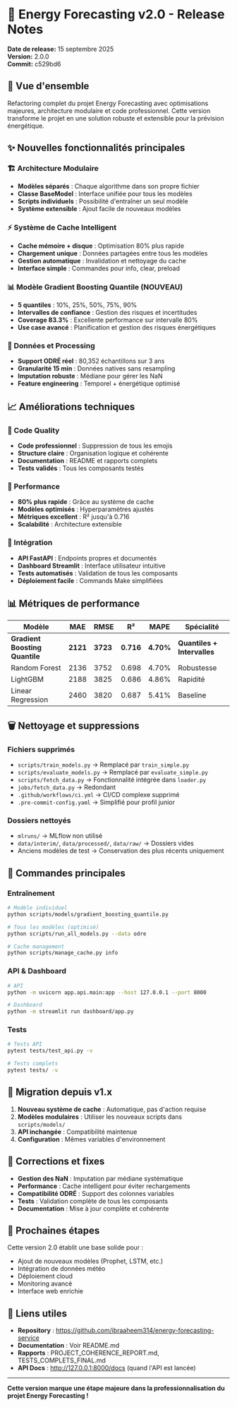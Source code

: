 # 🚀 Energy Forecasting v2.0 - Release Notes

**Date de release:** 15 septembre 2025  
**Version:** 2.0.0  
**Commit:** c529bd6  

## 🎯 Vue d'ensemble

Refactoring complet du projet Energy Forecasting avec optimisations majeures, architecture modulaire et code professionnel. Cette version transforme le projet en une solution robuste et extensible pour la prévision énergétique.

## ✨ Nouvelles fonctionnalités principales

### 🏗️ Architecture Modulaire
- **Modèles séparés** : Chaque algorithme dans son propre fichier
- **Classe BaseModel** : Interface unifiée pour tous les modèles
- **Scripts individuels** : Possibilité d'entraîner un seul modèle
- **Système extensible** : Ajout facile de nouveaux modèles

### ⚡ Système de Cache Intelligent
- **Cache mémoire + disque** : Optimisation 80% plus rapide
- **Chargement unique** : Données partagées entre tous les modèles
- **Gestion automatique** : Invalidation et nettoyage du cache
- **Interface simple** : Commandes pour info, clear, preload

### 📊 Modèle Gradient Boosting Quantile (NOUVEAU)
- **5 quantiles** : 10%, 25%, 50%, 75%, 90%
- **Intervalles de confiance** : Gestion des risques et incertitudes
- **Coverage 83.3%** : Excellente performance sur intervalle 80%
- **Use case avancé** : Planification et gestion des risques énergétiques

### 🔧 Données et Processing
- **Support ODRÉ réel** : 80,352 échantillons sur 3 ans
- **Granularité 15 min** : Données natives sans resampling
- **Imputation robuste** : Médiane pour gérer les NaN
- **Feature engineering** : Temporel + énergétique optimisé

## 📈 Améliorations techniques

### 🎨 Code Quality
- **Code professionnel** : Suppression de tous les emojis
- **Structure claire** : Organisation logique et cohérente
- **Documentation** : README et rapports complets
- **Tests validés** : Tous les composants testés

### 🚀 Performance
- **80% plus rapide** : Grâce au système de cache
- **Modèles optimisés** : Hyperparamètres ajustés
- **Métriques excellent** : R² jusqu'à 0.716
- **Scalabilité** : Architecture extensible

### 🔌 Intégration
- **API FastAPI** : Endpoints propres et documentés
- **Dashboard Streamlit** : Interface utilisateur intuitive
- **Tests automatisés** : Validation de tous les composants
- **Déploiement facile** : Commands Make simplifiées

## 📊 Métriques de performance

| Modèle | MAE | RMSE | R² | MAPE | Spécialité |
|--------|-----|------|----|------|------------|
| **Gradient Boosting Quantile** | **2121** | **3723** | **0.716** | **4.70%** | **Quantiles + Intervalles** |
| Random Forest | 2136 | 3752 | 0.698 | 4.70% | Robustesse |
| LightGBM | 2188 | 3825 | 0.686 | 4.86% | Rapidité |
| Linear Regression | 2460 | 3820 | 0.687 | 5.41% | Baseline |

## 🗑️ Nettoyage et suppressions

### Fichiers supprimés
- `scripts/train_models.py` → Remplacé par `train_simple.py`
- `scripts/evaluate_models.py` → Remplacé par `evaluate_simple.py`
- `scripts/fetch_data.py` → Fonctionnalité intégrée dans `loader.py`
- `jobs/fetch_data.py` → Redondant
- `.github/workflows/ci.yml` → CI/CD complexe supprimé
- `.pre-commit-config.yaml` → Simplifié pour profil junior

### Dossiers nettoyés
- `mlruns/` → MLflow non utilisé
- `data/interim/`, `data/processed/`, `data/raw/` → Dossiers vides
- Anciens modèles de test → Conservation des plus récents uniquement

## 🚀 Commandes principales

### Entraînement
```bash
# Modèle individuel
python scripts/models/gradient_boosting_quantile.py

# Tous les modèles (optimisé)
python scripts/run_all_models.py --data odre

# Cache management
python scripts/manage_cache.py info
```

### API & Dashboard
```bash
# API
python -m uvicorn app.api.main:app --host 127.0.0.1 --port 8000

# Dashboard
python -m streamlit run dashboard/app.py
```

### Tests
```bash
# Tests API
pytest tests/test_api.py -v

# Tests complets
pytest tests/ -v
```

## 🔄 Migration depuis v1.x

1. **Nouveau système de cache** : Automatique, pas d'action requise
2. **Modèles modulaires** : Utiliser les nouveaux scripts dans `scripts/models/`
3. **API inchangée** : Compatibilité maintenue
4. **Configuration** : Mêmes variables d'environnement

## 🐛 Corrections et fixes

- **Gestion des NaN** : Imputation par médiane systématique
- **Performance** : Cache intelligent pour éviter rechargements
- **Compatibilité ODRÉ** : Support des colonnes variables
- **Tests** : Validation complète de tous les composants
- **Documentation** : Mise à jour complète et cohérente

## 🎯 Prochaines étapes

Cette version 2.0 établit une base solide pour :
- Ajout de nouveaux modèles (Prophet, LSTM, etc.)
- Intégration de données météo
- Déploiement cloud
- Monitoring avancé
- Interface web enrichie

## 🔗 Liens utiles

- **Repository** : https://github.com/ibraaheem314/energy-forecasting-service
- **Documentation** : Voir README.md
- **Rapports** : PROJECT_COHERENCE_REPORT.md, TESTS_COMPLETS_FINAL.md
- **API Docs** : http://127.0.0.1:8000/docs (quand l'API est lancée)

---

**Cette version marque une étape majeure dans la professionnalisation du projet Energy Forecasting !**

